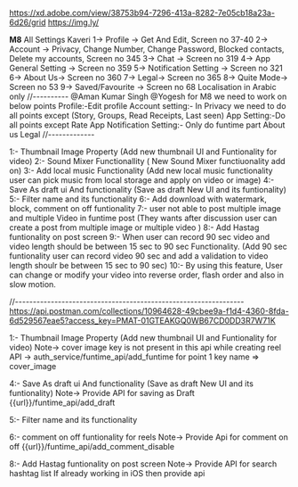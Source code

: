 https://xd.adobe.com/view/38753b94-7296-413a-8282-7e05cb18a23a-6d26/grid
https://img.ly/

****M8**** All Settings
Kaveri
1-> Profile -> Get And Edit, Screen no 37-40
2-> Account -> Privacy, Change Number, Change Password, Blocked contacts, Delete my accounts, Screen
no 345
3-> Chat -> Screen no 319
4-> App General Setting -> Screen no 359
5-> Notification Setting -> Screen no 321
6-> About Us-> Screen no 360
7-> Legal-> Screen no 365
8-> Quite Mode-> Screen no 53
9-> Saved/Favourite -> Screen no 68
Localisation in Arabic only
//----------
@Aman Kumar Singh @Yogesh for M8 we need to work on below points
Profile:-Edit profile
Account setting:- In Privacy we need to do all points except (Story, Groups, Read Receipts, Last
seen)
App Setting:-Do all points except Rate App
Notification Setting:- Only do funtime part
About us
Legal
//-------------

1:- Thumbnail Image Property (Add new thumbnail UI and Funtionality for video)
2:- Sound Mixer Functionallity ( New Sound Mixer functiuonality add on)
3:- Add local music Functionality (Add new local music functionality user can pick music from local
storage and apply on video or image)
4:- Save As draft ui And functionality (Save as draft New UI and its funtionality)
5:- Filter name and its functionality
6:- Add download with watermark, block, comment on off funtionality
7:- user not able to post multiple image and multiple Video in funtime post  (They wants after
discussion user can create a post from multiple image or multiple video )
8:- Add Hastag funtionality on post screen
9:- When user can record 90 sec video and video length should be between 15 sec to 90 sec
Functionality.   (Add 90 sec funtionality user can record video 90 sec and add a validation to video
length shoulr be between 15 sec to 90 sec)
10:- By using this feature, User can change or modify your video into reverse order, flash order and
also in slow motion.

//----------------------------------------------------------------
https://api.postman.com/collections/10964628-49cbee9a-f1d4-4360-8fda-6d529567eae5?access_key=PMAT-01GTEAKGQ0WB67CD0DD3R7W71K

1:- Thumbnail Image Property (Add new thumbnail UI and Funtionality for video)
Note-> cover image key is not present in this api while creating reel
API -> auth_service/funtime_api/add_funtime
for point 1 key name => cover_image

4:- Save As draft ui And functionality (Save as draft New UI and its funtionality)
Note-> Provide API for saving as Draft
{{url}}/funtime_api/add_draft

5:- Filter name and its functionality

6:- comment on off funtionality for reels
Note-> Provide Api for comment on off
{{url}}/funtime_api/add_comment_disable

8:- Add Hastag funtionality on post screen
Note-> Provide API for search hashtag list
If already working in iOS then provide api